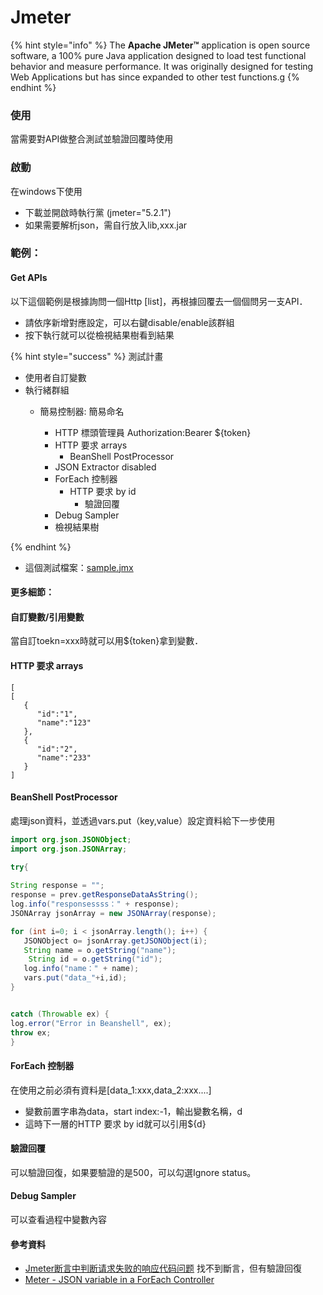 # Jmeter

{% hint style="info" %}
The **Apache JMeter™** application is open source software, a 100% pure Java application designed to load test functional behavior and measure performance. It was originally designed for testing Web Applications but has since expanded to other test functions.g
{% endhint %}

### 使用

當需要對API做整合測試並驗證回覆時使用

### 啟動

在windows下使用

* 下載並開啟時執行黨 (jmeter="5.2.1")
* 如果需要解析json，需自行放入lib,xxx.jar

### 範例：

#### Get APIs

以下這個範例是根據詢問一個Http \[list]，再根據回覆去一個個問另一支API．

* 請依序新增對應設定，可以右鍵disable/enable該群組
* 按下執行就可以從檢視結果樹看到結果

{% hint style="success" %}
測試計畫

* 使用者自訂變數&#x20;
* 執行緒群組
  *   簡易控制器: 簡易命名

      * HTTP 標頭管理員 Authorization:Bearer ${token}
      * HTTP 要求 arrays
        * BeanShell PostProcessor
      * JSON Extractor disabled
      * ForEach 控制器
        * HTTP 要求 by id
          * 驗證回覆
      * Debug Sampler
      * 檢視結果樹


{% endhint %}

* 這個測試檔案：[sample.jmx](https://github.com/yumememooo/working-helper-record/blob/main/sample.jmx)

#### 更多細節：

#### 自訂變數/引用變數

當自訂toekn=xxx時就可以用${token}拿到變數．

#### HTTP 要求 arrays

```
[
[
   {
      "id":"1",
      "name":"123"
   },
   {
      "id":"2",
      "name":"233"
   }
]
```

#### BeanShell PostProcessor

處理json資料，並透過vars.put（key,value）設定資料給下一步使用

```java
import org.json.JSONObject;
import org.json.JSONArray;

try{
	
String response = "";
response = prev.getResponseDataAsString();
log.info("responsessss：" + response);
JSONArray jsonArray = new JSONArray(response);

for (int i=0; i < jsonArray.length(); i++) {
   JSONObject o= jsonArray.getJSONObject(i);
   String name = o.getString("name");
    String id = o.getString("id");
   log.info("name：" + name);
   vars.put("data_"+i,id);
}


catch (Throwable ex) {
log.error("Error in Beanshell", ex);
throw ex;
}
```

#### ForEach 控制器

在使用之前必須有資料是\[data\_1:xxx,data\_2:xxx....]&#x20;

* 變數前置字串為data，start index:-1，輸出變數名稱，d&#x20;
* 這時下一層的HTTP 要求 by id就可以引用${d}

#### 驗證回覆

可以驗證回復，如果要驗證的是500，可以勾選Ignore status。

#### Debug Sampler&#x20;

可以查看過程中變數內容

#### 參考資料

* [Jmeter断言中判断请求失败的响应代码问题](https://www.cnblogs.com/fengsiyi/p/6904041.html) 找不到斷言，但有驗證回復
* [Meter - JSON variable in a ForEach Controller](https://www.codeproject.com/Tips/5323656/JMeter-JSON-variable-in-a-ForEach-Controller)
